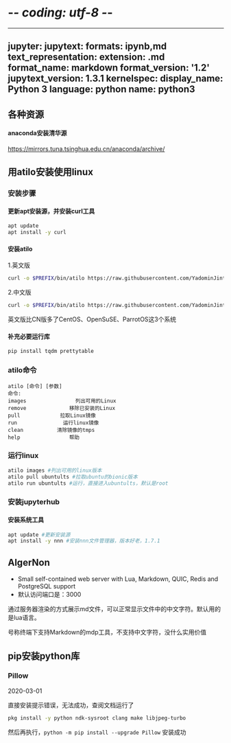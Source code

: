 # -*- coding: utf-8 -*-
---
jupyter:
  jupytext:
    formats: ipynb,md
    text_representation:
      extension: .md
      format_name: markdown
      format_version: '1.2'
      jupytext_version: 1.3.1
  kernelspec:
    display_name: Python 3
    language: python
    name: python3
---

## 各种资源


#### anaconda安装清华源


https://mirrors.tuna.tsinghua.edu.cn/anaconda/archive/


## 用atilo安装使用linux


### 安装步骤


#### 更新apt安装源，并安装curl工具

<!-- #region -->
```bash
apt update
apt install -y curl
```
<!-- #endregion -->

#### 安装atilo


1.英文版

<!-- #region -->
```bash
curl -o $PREFIX/bin/atilo https://raw.githubusercontent.com/YadominJinta/atilo/master/atilo && chmod +x $PREFIX/bin/atilo
```
<!-- #endregion -->

2.中文版

<!-- #region -->
```bash
curl -o $PREFIX/bin/atilo https://raw.githubusercontent.com/YadominJinta/atilo/master/CN/atilo_cn && chmod +x $PREFIX/bin/atilo
```
<!-- #endregion -->

英文版比CN版多了CentOS、OpenSuSE、ParrotOS这3个系统


#### 补充必要运行库

<!-- #region -->
```bash
pip install tqdm prettytable
```
<!-- #endregion -->

### atilo命令


```
atilo [命令] [参数]
命令:
images                列出可用的Linux
remove              移除已安装的Linux
pull             拉取Linux镜像
run               运行linux镜像
clean           清除镜像的tmps
help                帮助
```


### 运行linux

<!-- #region -->
```bash
atilo images #列出可用的linux版本
atilo pull ubuntults #拉取ubuntu的bionic版本
atilo run ubuntults #运行，直接进入ubuntults，默认是root
```
<!-- #endregion -->

### 安装jupyterhub


#### 安装系统工具

<!-- #region -->
```bash
apt update #更新安装源
apt install -y nnn #安装nnn文件管理器，版本好老，1.7.1
```
<!-- #endregion -->

## AlgerNon



- Small self-contained web server with Lua, Markdown, QUIC, Redis and PostgreSQL support
- 默认访问端口是：3000


通过服务器渲染的方式展示md文件，可以正常显示文件中的中文字符。默认用的是lua语言。


号称终端下支持Markdown的mdp工具，不支持中文字符，没什么实用价值


## pip安装python库


### Pillow

<!-- #region -->
2020-03-01

直接安装提示错误，无法成功，查阅文档运行了
```bash
pkg install -y python ndk-sysroot clang make libjpeg-turbo 
```
然后再执行，```python -m pip install --upgrade Pillow```
安装成功

<!-- #endregion -->
